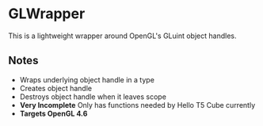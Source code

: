 # GLWrapper

This is a lightweight wrapper around OpenGL's GLuint object handles.

## Notes

- Wraps underlying object handle in a type
- Creates object handle
- Destroys object handle when it leaves scope
- **Very Incomplete** Only has functions needed by Hello T5 Cube currently
- **Targets OpenGL 4.6** 


